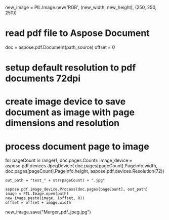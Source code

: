 new_image = PIL.Image.new('RGB', (new_width, new_height), (250, 250, 250))

# read pdf file to Aspose Document
doc = aspose.pdf.Document(path_source)
offset = 0

# setup default resolution to pdf documents 72dpi 	
# create image device to save document as image with page dimensions and resolution
# process document page to image
for pageCount in range(1, doc.pages.Count):
	image_device = aspose.pdf.devices.JpegDevice(
 		doc.pages[pageCount].PageInfo.width, 
   		doc.pages[pageCount].PageInfo.height, 
     	aspose.pdf.devices.Resolution(72))

	out_path = "test_" + str(pageCount) + ".jpg"

	aspose.pdf.image_device.Process(doc.pages[pageCount], out_path)
 	image = PIL.Image.open(path)
 	new_image.paste(image, (offset, 0))
  	offset = offset + image.width
	
new_image.save("Merger_pdf_jpeg.jpg")

